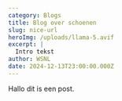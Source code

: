 ```yaml
---
category: Blogs
title: Blog over schoenen
slug: nice-url
heroImg: /uploads/llama-5.avif
excerpt: |
  Intro tekst
author: WSNL
date: 2024-12-13T23:00:00.000Z
---
```


Hallo dit is een post.
